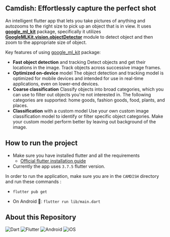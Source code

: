 ## Camdish: Effortlessly capture the perfect shot

An intelligent flutter app that lets you take pictures of anything and autozooms to the right size to pick up an object that is in view.
It uses **[google_ml_kit](https://pub.dev/packages/google_ml_kit)** package, specifically it utilizes **[GoogleMLKit.vision.objectDetector](https://pub.dev/packages/google_mlkit_object_detection)** module to detect object and then zoom to the appropriate size of object.

Key features of using [google_ml_kit](https://pub.dev/packages/google_ml_kit) package:
- **Fast object detection** and tracking Detect objects and get their locations in the image. Track objects across successive image frames.
- **Optimized on-device** model The object detection and tracking model is optimized for mobile devices and intended for use in real-time applications, even on lower-end devices.
- **Coarse classification** Classify objects into broad categories, which you can use to filter out objects you're not interested in. The following categories are supported: home goods, fashion goods, food, plants, and places.
- **Classification** with a custom model Use your own custom image classification model to identify or filter specific object categories. Make your custom model perform better by leaving out background of the image.

## How to run the project

- Make sure you have installed flutter and all the requirements
  - [Official flutter installation guide](https://docs.flutter.dev/get-started/install)
- Currently the app uses `3.7.5` flutter version.

In order to run the application, make sure you are in the `CAMDISH` directory and run these commands :

- `flutter pub get`

- On Android 🤖: `flutter run lib/main.dart`


## About this Repository

![Dart](https://img.shields.io/badge/dart-%230175C2.svg?style=for-the-badge&logo=dart&logoColor=white)
![Flutter](https://img.shields.io/badge/Flutter-%2302569B.svg?style=for-the-badge&logo=Flutter&logoColor=white)
![Android](https://img.shields.io/badge/Android-3DDC84?style=for-the-badge&logo=android&logoColor=white)
![iOS](https://img.shields.io/badge/iOS-000000?style=for-the-badge&logo=ios&logoColor=white)